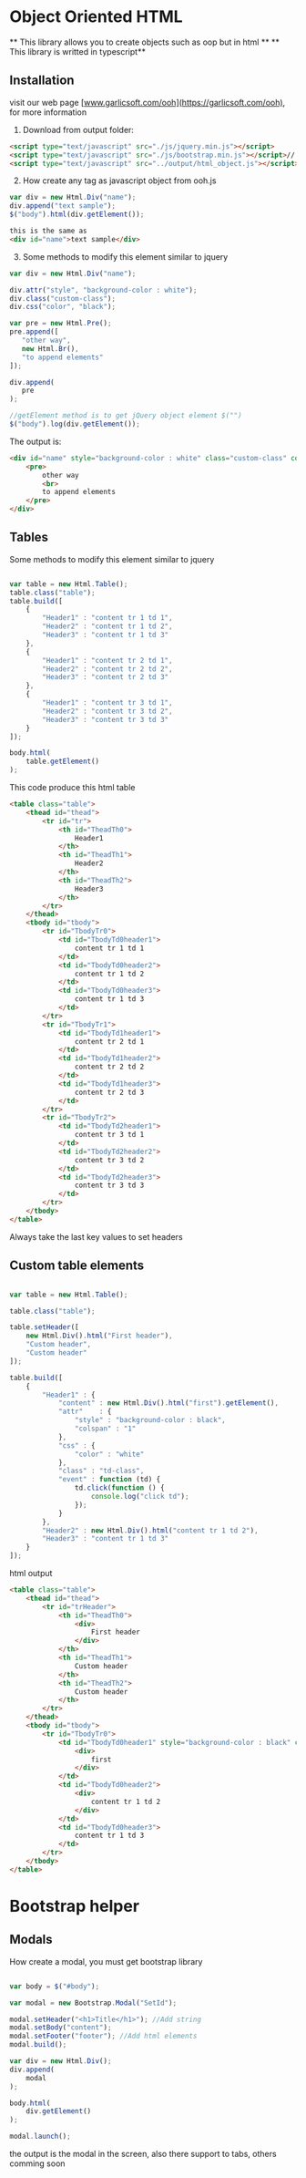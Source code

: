 # Object Oriented HTML

** This library allows you to create objects such as oop but in html **
** This library is writted in typescript**

## Installation

visit our web page [www.garlicsoft.com/ooh](https://garlicsoft.com/ooh), for more information

1. Download from output folder:

```html
<script type="text/javascript" src="./js/jquery.min.js"></script>
<script type="text/javascript" src="./js/bootstrap.min.js"></script>// not mandaroty
<script type="text/javascript" src="../output/html_object.js"></script>
```

2. How create any tag as javascript object from ooh.js

```javascript
var div = new Html.Div("name");
div.append("text sample");
$("body").html(div.getElement());
```

```html
this is the same as
<div id="name">text sample</div>
```

3. Some methods to modify this element similar to jquery

```javascript
var div = new Html.Div("name");

div.attr("style", "background-color : white");
div.class("custom-class");
div.css("color", "black");

var pre = new Html.Pre();
pre.append([
   "other way",
   new Html.Br(),
   "to append elements"
]);

div.append(
   pre
);

//getElement method is to get jQuery object element $("")
$("body").log(div.getElement());

```

The output is:

```html
<div id="name" style="background-color : white" class="custom-class" color="black">
	<pre>
		other way
		<br>
		to append elements
	</pre>
</div>
```

## Tables

  Some methods to modify this element similar to jquery

```javascript

var table = new Html.Table();
table.class("table");
table.build([
	{
		"Header1" : "content tr 1 td 1",
		"Header2" : "content tr 1 td 2",
		"Header3" : "content tr 1 td 3"
	},
	{
		"Header1" : "content tr 2 td 1",
		"Header2" : "content tr 2 td 2",
		"Header3" : "content tr 2 td 3"
	},
	{
		"Header1" : "content tr 3 td 1",
		"Header2" : "content tr 3 td 2",
		"Header3" : "content tr 3 td 3"
	}
]);

body.html(
	table.getElement()
);

```

This code produce this html table

```html
<table class="table">
	<thead id="thead">
		<tr id="tr">
			<th id="TheadTh0">
				Header1
			</th>
			<th id="TheadTh1">
				Header2
			</th>
			<th id="TheadTh2">
				Header3
			</th>
		</tr>
	</thead>
	<tbody id="tbody">
		<tr id="TbodyTr0">
			<td id="TbodyTd0header1">
				content tr 1 td 1
			</td>
			<td id="TbodyTd0header2">
				content tr 1 td 2
			</td>
			<td id="TbodyTd0header3">
				content tr 1 td 3
			</td>
		</tr>
		<tr id="TbodyTr1">
			<td id="TbodyTd1header1">
				content tr 2 td 1
			</td>
			<td id="TbodyTd1header2">
				content tr 2 td 2
			</td>
			<td id="TbodyTd1header3">
				content tr 2 td 3
			</td>
		</tr>
		<tr id="TbodyTr2">
			<td id="TbodyTd2header1">
				content tr 3 td 1
			</td>
			<td id="TbodyTd2header2">
				content tr 3 td 2
			</td>
			<td id="TbodyTd2header3">
				content tr 3 td 3
			</td>
		</tr>
	</tbody>
</table>
```

Always take the last key values to set headers

## Custom table elements

```javascript

var table = new Html.Table();

table.class("table");

table.setHeader([
	new Html.Div().html("First header"),
	"Custom header",
	"Custom header"
]);

table.build([
	{
		"Header1" : {
			"content" : new Html.Div().html("first").getElement(),
			"attr"    : {
				"style" : "background-color : black",
				"colspan" : "1"
			},
			"css" : {
				"color" : "white"
			},
			"class" : "td-class",
			"event" : function (td) {
				td.click(function () {
					console.log("click td");
				});
			}
		},
		"Header2" : new Html.Div().html("content tr 1 td 2"),
		"Header3" : "content tr 1 td 3"
	}
]);

```

html output

```html
<table class="table">
	<thead id="thead">
		<tr id="trHeader">
			<th id="TheadTh0">
				<div>
					First header
				</div>
			</th>
			<th id="TheadTh1">
				Custom header
			</th>
			<th id="TheadTh2">
				Custom header
			</th>
		</tr>
	</thead>
	<tbody id="tbody">
		<tr id="TbodyTr0">
			<td id="TbodyTd0header1" style="background-color : black" colspan="1" color="white">
				<div>
					first
				</div>
			</td>
			<td id="TbodyTd0header2">
				<div>
					content tr 1 td 2
				</div>
			</td>
			<td id="TbodyTd0header3">
				content tr 1 td 3
			</td>
		</tr>
	</tbody>
</table>
  ```

# Bootstrap helper

## Modals

How create a modal, you must get bootstrap library

```javascript

var body = $("#body");

var modal = new Bootstrap.Modal("SetId");

modal.setHeader("<h1>Title</h1>"); //Add string
modal.setBody("content");
modal.setFooter("footer"); //Add html elements
modal.build();

var div = new Html.Div();
div.append(
	modal
);

body.html(
	div.getElement()
);

modal.launch();
```

the output is the modal in the screen, also there support to tabs, others comming soon
